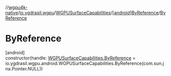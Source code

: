 //[wgpu4k-native](../../../../index.md)/[io.ygdrasil.wgpu](../../index.md)/[WGPUSurfaceCapabilities](../index.md)/[[android]ByReference](index.md)/[ByReference](-by-reference.md)

# ByReference

[android]\
constructor(handle: [WGPUSurfaceCapabilities.ByReference](../../../io.ygdrasil.wgpu.android/-w-g-p-u-surface-capabilities/-by-reference/index.md) = io.ygdrasil.wgpu.android.WGPUSurfaceCapabilities.ByReference(com.sun.jna.Pointer.NULL))